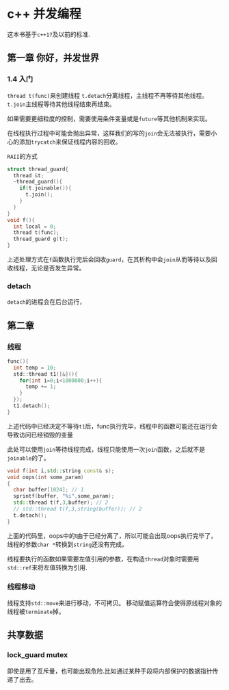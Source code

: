 # c++ 并发编程
这本书基于`c++17`及以前的标准.

## 第一章 你好，并发世界

### 1.4  入门
`thread t(func)`来创建线程
`t.detach`分离线程，主线程不再等待其他线程。
`t.join`主线程等待其他线程结束再结束。

如果需要更细粒度的控制，需要使用条件变量或是`future`等其他机制来实现。


在线程执行过程中可能会抛出异常，这样我们的写的`join`会无法被执行，需要小心的添加`trycatch`来保证线程内容的回收。


`RAII`的方式
```cpp
struct thread_guard{
  thread &t;
  ~thread_guard(){
    if(t.joinable()){
      t.join();
    }
  }
}
void f(){
  int local = 0;
  thread t(func);
  thread_guard g(t);
}
```
上述处理方式在`f`函数执行完后会回收`guard`，在其析构中会`join`从而等待以及回收线程，无论是否发生异常。

### detach
`detach`的进程会在后台运行，

## 第二章
### 线程
```c
func(){
  int temp = 10;
  std::thread t1([&](){
    for(int i=0;i<1000000;i++){
      temp += 1;  
    }
  });
  t1.detach();
}
```
上述代码中已经决定不等待`t1`后，func执行完毕，线程中的函数可能还在运行会导致访问已经销毁的变量

此处可以使用`join`等待线程完成，线程只能使用一次`join`函数，之后就不是`joinable`的了。

```cpp
void f(int i,std::string const& s); 
void oops(int some_param)
{ 
  char buffer[1024]; // 1 
  sprintf(buffer, "%i",some_param); 
  std::thread t(f,3,buffer); // 2 
  // std::thread t(f,3,string(buffer)); // 2 
  t.detach(); 
} 
```
上面的代码里，oops中的t由于已经分离了，所以可能会出现oops执行完毕了，线程的参数`char *`转换到`string`还没有完成。


线程要执行的函数如果需要左值引用的参数，在构造`thread`对象时需要用`std::ref`来将左值转换为引用.


### 线程移动
线程支持`std::move`来进行移动，不可拷贝。
移动赋值运算符会使得原线程对象的线程被`terminate`掉。

## 共享数据
### lock_guard mutex
即使是用了互斥量，也可能出现危险.比如通过某种手段将内部保护的数据指针传递了出去。
